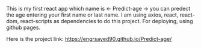 This is my first react app which name is <- Predict-age ->
you can predect the age entering your first name or last name.
I am using axios, react, react-dom, react-scripts as dependencies to 
do this project.
For deploying, using github pages.

Here is the project link:
https://engrsayed90.github.io/Predict-age/
